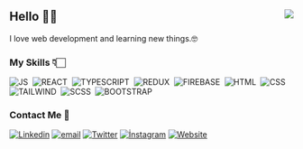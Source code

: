 ## Hello &#128075;&#127995; <img align="right" src="https://komarev.com/ghpvc/?username=yigittasdemir&color=blueviolet">
<p>I love web development and learning new things.&#129299;</p>


### My Skills &#128071;&#127995;
![JS](https://img.shields.io/badge/-JavaScript-141a20?style=flat&logo=Javascript)&nbsp;
![REACT](https://img.shields.io/badge/-React-141a20?style=flat&logo=react&logoColor=61DAFB)&nbsp;
![TYPESCRIPT](https://img.shields.io/badge/TypeScript-141a20?style=flat&logo=typescript&logoColor=79,59,118)&nbsp;
![REDUX](https://img.shields.io/badge/Redux-141a20?style=flat&logo=redux&logoColor=72,59,118)&nbsp;
![FIREBASE](https://img.shields.io/badge/Firebase-141a20?style=flat&logo=firebase&logoColor=79,59,118)&nbsp;
![HTML](https://img.shields.io/badge/-HTML-141a20?style=flat&logo=HTML5)&nbsp;
![CSS](https://img.shields.io/badge/-CSS-141a20?style=flat&logo=CSS3&logoColor=1572B6)&nbsp;
![TAILWIND](https://img.shields.io/badge/-Tailwind-141a20?style=flat&logo=Tailwind-css&logoColor=193,109,153)&nbsp;
![SCSS](https://img.shields.io/badge/-SASS-141a20?style=flat&logo=Sass&logoColor=193,109,153)&nbsp;
![BOOTSTRAP](https://img.shields.io/badge/Bootstrap-141a20?style=flat&logo=bootstrap&logoColor=79,59,118)&nbsp;

### Contact Me &#128233;
[![Linkedin](https://img.shields.io/badge/-Yigittasdemir-0077B5?style=flate&logo=linkedin&logoColor=white)](https://www.linkedin.com/in/yi%C4%9Fit-ta%C5%9Fdemir-31653a226/)
[![email](https://img.shields.io/badge/-yigittasdemir350@gmail.com-e62117?style=flate&logo=Gmail&logoColor=white)](mailto:yigittasdemir350@gmail.com)
[![Twitter](https://img.shields.io/badge/-Yigittasdemiir-08a0e9?style=flate&logo=twitter&logoColor=white)](https://twitter.com/Yigittasdemiir)
[![İnstagram](https://img.shields.io/badge/-yigittasdemiirr-DD2A7B?style=flate&logo=instagram&logoColor=white)](https://instagram.com/yigittasdemiirr)
[![Website](https://img.shields.io/badge/PersonalWebsite-0077B5?style=flate&logo=web&logoColor=white)](https://yigitdev.vercel.app/)
